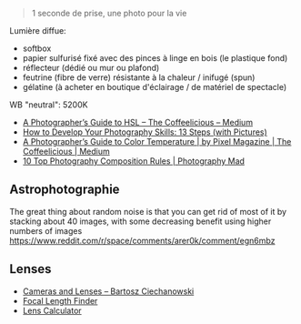 > 1 seconde de prise, une photo pour la vie

Lumière diffue:

- softbox
- papier sulfurisé fixé avec des pinces à linge en bois (le plastique fond)
- réflecteur (dédié ou mur ou plafond)
- feutrine (fibre de verre) résistante à la chaleur / inifugé (spun)
- gélatine (à acheter en boutique d'éclairage / de matériel de spectacle)

WB "neutral": 5200K

- [A Photographer’s Guide to HSL – The Coffeelicious – Medium](https://web.archive.org/web/20161124153707/https://medium.com/the-coffeelicious/hsl-basics-a-photographers-guide-45d2605bbd23#.cx2pabuln)
- [How to Develop Your Photography Skills: 13 Steps (with Pictures)](https://www.wikihow.com/Develop-Your-Photography-Skills)
- [A Photographer’s Guide to Color Temperature | by Pixel Magazine | The Coffeelicious | Medium](https://web.archive.org/web/20210921130911/https://medium.com/the-coffeelicious/a-photographers-guide-to-color-temperature-6bbc882d1524)
- [10 Top Photography Composition Rules | Photography Mad](https://web.archive.org/web/20210916182839/https://www.photographymad.com/pages/view/10-top-photography-composition-rules)

## Astrophotographie

The great thing about random noise is that you can get rid of most of it by stacking about 40 images, with some decreasing benefit using higher numbers of images
https://www.reddit.com/r/space/comments/arer0k/comment/egn6mbz

## Lenses

- [Cameras and Lenses – Bartosz Ciechanowski](https://web.archive.org/web/20210112170311/https://ciechanow.ski/cameras-and-lenses/)
- [Focal Length Finder](https://web.archive.org/web/20210119025759/https://joachimesque.github.io/focal-length-finder/)
- [Lens Calculator](https://web.archive.org/web/20211203010019/https://www.jvsg.com/calculators/cctv-lens-calculator/)
